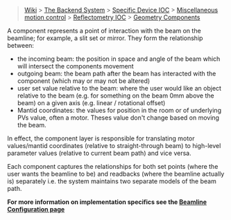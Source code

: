 > [Wiki](Home) > [The Backend System](The-Backend-System) > [Specific Device IOC](Specific-Device-IOC) > [Miscellaneous motion control](Miscellaneous-Motion-Control) > [Reflectometry IOC](Reflectometry-IOC) > [Geometry Components](Reflectometry-Geometry-Components)

A component represents a point of interaction with the beam on the beamline; for example, a slit set or mirror. They form the relationship between:

- the incoming beam: the position in space and angle of the beam which will intersect the components movement
- outgoing beam: the beam path after the beam has interacted with the component (which may or may not be altered)
- user set value relative to the beam: where the user would like an object relative to the beam (e.g. for something on the beam 0mm above the beam) on a given axis (e.g. linear / rotational offset)
- Mantid coordinates: the values for position in the room or of underlying PVs value, often a motor. Theses value don't change based on moving the beam.

In effect, the component layer is responsible for translating motor values/mantid coordinates (relative to straight-through beam) to high-level parameter values (relative to current beam path) and vice versa.

Each component captures the relationships for both set points (where the user wants the beamline to be) and readbacks (where the beamline actually is) separately i.e. the system maintains two separate models of the beam path. 

**For more information on implementation specifics see the [Beamline Configuration page](https://github.com/ISISComputingGroup/ibex_developers_manual/wiki/Reflectometry-Configuration#components)**

